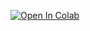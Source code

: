 [![Open In Colab](https://colab.research.google.com/assets/colab-badge.svg)](https://colab.research.google.com/github/Umama123/Machine-Learning/blob/main/ML_assignment%20(1).ipynb)
